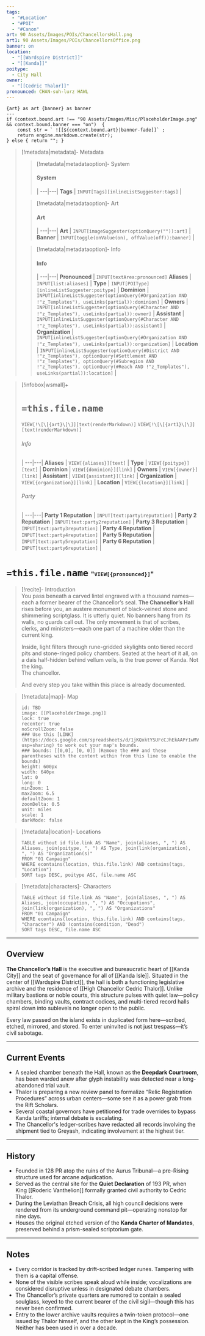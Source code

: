 ```yaml
---
tags:
  - "#Location"
  - "#POI"
  - "#Canon"
art: 90 Assets/Images/POIs/ChancellorsHall.png
art1: 90 Assets/Images/POIs/ChancellorsOffice.png
banner: on
location:
  - "[[Wardspire District]]"
  - "[[Kanda]]"
poitype:
  - City Hall
owner:
  - "[[Cedric Thalor]]"
pronounced: CHAN-suh-lurz HAWL
---
```


```meta-bind-js-view 
{art} as art {banner} as banner
--- 
if (context.bound.art !== "90 Assets/Images/Misc/PlaceholderImage.png" && context.bound.banner === "on")  { 
    const str = ` ![[${context.bound.art}|banner-fade]]` ;
    return engine.markdown.create(str); 
} else { return ""; }
```

> [!metadata|metadata]- Metadata 
>> [!metadata|metadataoption]- System
>> #### System
>>  |
>> ---|---|
> **Tags** | `INPUT[Tags][inlineListSuggester:tags]` |
>
>> [!metadata|metadataoption]- Art
>> #### Art
>>  |
>> ---|---|
> **Art** | `INPUT[imageSuggester(optionQuery("")):art]` |
> **Banner** | `INPUT[toggle(onValue(on), offValue(off)):banner]` |
>
>> [!metadata|metadataoption]- Info
>> #### Info
>>  |
>> ---|---|
>> **Pronounced** |  `INPUT[textArea:pronounced]`
>> **Aliases** | `INPUT[list:aliases]` |
>> **Type** | `INPUT[POIType][inlineListSuggester:poitype]` |
>> **Dominion** | `INPUT[inlineListSuggester(optionQuery(#Organization AND !"z_Templates"), useLinks(partial)):dominion]` |
>> **Owners** | `INPUT[inlineListSuggester(optionQuery(#Character AND !"z_Templates"), useLinks(partial)):owner]` |
>> **Assistant** | `INPUT[inlineListSuggester(optionQuery(#Character AND !"z_Templates"), useLinks(partial)):assistant]` |
>> **Organization** | `INPUT[inlineListSuggester(optionQuery(#Organization AND !"z_Templates"), useLinks(partial)):organization]` |
>> **Location** | `INPUT[inlineListSuggester(optionQuery(#District AND !"z_Templates"), optionQuery(#Settlement AND !"z_Templates"), optionQuery(#Subregion AND !"z_Templates"), optionQuery(#Reach AND !"z_Templates"), useLinks(partial)):location]` |

> [!infobox|wsmall]+
> # `=this.file.name`
> `VIEW[!\[\[{art}\]\]][text(renderMarkdown)]`
> `VIEW[!\[\[{art1}\]\]][text(renderMarkdown)]`
> ###### Info
>  |
> ---|---|
> **Aliases** | `VIEW[{aliases}][text]` |
> **Type** | `VIEW[{poitype}][text]` |
> **Dominion** | `VIEW[{dominion}][link]` |
> **Owners** | `VIEW[{owner}][link]` |
> **Assistant** | `VIEW[{assistant}][link]` |
> **Organization** | `VIEW[{organization}][link]` |
> **Location** | `VIEW[{location}][link]` |
> ###### Party
>  |
> ---|---|
> **Party 1 Reputation** | `INPUT[text:party1reputation]` |
> **Party 2 Reputation** | `INPUT[text:party2reputation]` |
> **Party 3 Reputation** | `INPUT[text:party3reputation]` |
> **Party 4 Reputation** | `INPUT[text:party4reputation]` |
> **Party 5 Reputation** | `INPUT[text:party5reputation]` |
> **Party 6 Reputation** | `INPUT[text:party6reputation]` |

# `=this.file.name` <span style="font-size: medium">"`VIEW[{pronounced}]`"</span>

> [!recite]- Introduction  
> You pass beneath a carved lintel engraved with a thousand names—each a former bearer of the Chancellor’s seal. **The Chancellor’s Hall** rises before you, an austere monument of black-veined stone and shimmering scriptglass. It is utterly quiet. No banners hang from its walls, no guards call out. The only movement is that of scribes, clerks, and ministers—each one part of a machine older than the current king.  
>  
> Inside, light filters through rune-gridded skylights onto tiered record pits and stone-ringed policy chambers. Seated at the heart of it all, on a dais half-hidden behind vellum veils, is the true power of Kanda. Not the king.  
> The chancellor.  
>  
> And every step you take within this place is already documented.

> [!metadata|map]- Map
> ```leaflet
> id: TBD
> image: [[PlaceholderImage.png]]
> lock: true
> recenter: true
> noScrollZoom: false
> ### Use this [LINK](https://docs.google.com/spreadsheets/d/1jKQxktYSUFcCJhEkAAPr1wMVBTqUdpEfA5XveUXI17I/edit?usp=sharing) to work out your map's bounds.
> ### bounds: [[0,0], [0, 0]] (Remove the ### and these parentheses with the content within from this line to enable the bounds)
> height: 600px
> width: 640px
> lat: 0
> long: 0
> minZoom: 1
> maxZoom: 6.5
> defaultZoom: 1
> zoomDelta: 0.5
> unit: miles
> scale: 1
> darkMode: false
> ```

> [!metadata|location]- Locations
> ```dataview
> TABLE without id file.link AS "Name", join(aliases, ", ") AS Aliases, join(poitype, ", ") AS Type, join(link(organization), ", ") AS "Organization(s)"
> FROM "01 Campaign"
> WHERE econtains(location, this.file.link) AND contains(tags, "Location")
> SORT tags DESC, poitype ASC, file.name ASC

> [!metadata|characters]- Characters
> ```dataview
> TABLE without id file.link AS "Name", join(aliases, ", ") AS Aliases, join(occupation, ", ") AS "Occupations", join(link(organization), ", ") AS "Organizations"
> FROM "01 Campaign"
> WHERE econtains(location, this.file.link) AND contains(tags, "Character") AND !contains(condition, "Dead")
> SORT tags DESC, file.name ASC



---

## Overview

**The Chancellor’s Hall** is the executive and bureaucratic heart of [[Kanda City]] and the seat of governance for all of [[Kanda Isle]]. Situated in the center of [[Wardspire District]], the hall is both a functioning legislative archive and the residence of [[High Chancellor Cedric Thalor]]. Unlike military bastions or noble courts, this structure pulses with quiet law—policy chambers, binding vaults, contract codices, and multi-tiered record halls spiral down into sublevels no longer open to the public.

Every law passed on the island exists in duplicated form here—scribed, etched, mirrored, and stored. To enter uninvited is not just trespass—it’s civil sabotage.

---

## Current Events

- A sealed chamber beneath the Hall, known as the **Deepdark Courtroom**, has been warded anew after glyph instability was detected near a long-abandoned trial vault.  
- Thalor is preparing a new review panel to formalize “Relic Registration Procedures” across urban centers—some see it as a power grab from the Rift Scholars.  
- Several coastal governors have petitioned for trade overrides to bypass Kanda tariffs; internal debate is escalating.  
- The Chancellor's ledger-scribes have redacted all records involving the shipment tied to Greyash, indicating involvement at the highest tier.

---

## History

- Founded in 128 PR atop the ruins of the Aurus Tribunal—a pre-Rising structure used for arcane adjudication.  
- Served as the central site for the **Quiet Declaration** of 193 PR, when King [[Roderic Vanthelion]] formally granted civil authority to Cedric Thalor.  
- During the Leviathan Breach Crisis, all high council decisions were rendered from its underground command pit—operating nonstop for nine days.  
- Houses the original etched version of the **Kanda Charter of Mandates**, preserved behind a prism-sealed scriptorium gate.

---

## Notes

- Every corridor is tracked by drift-scribed ledger runes. Tampering with them is a capital offense.  
- None of the visible scribes speak aloud while inside; vocalizations are considered disruptive unless in designated debate chambers.  
- The Chancellor’s private quarters are rumored to contain a sealed soulglass, keyed to the current bearer of the civil sigil—though this has never been confirmed.  
- Entry to the lower archive vaults requires a twin-token protocol—one issued by Thalor himself, and the other kept in the King’s possession. Neither has been used in over a decade.

